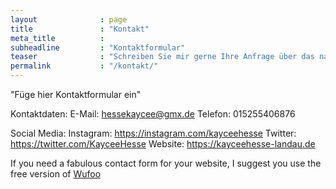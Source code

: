 ```yaml
---
layout              : page
title               : "Kontakt"
meta_title          : 
subheadline         : "Kontaktformular"
teaser              : "Schreiben Sie mir gerne Ihre Anfrage über das nachfolgende Kontaktformular"
permalink           : "/kontakt/"
---
```


"Füge hier Kontaktformular ein"

Kontaktdaten:
E-Mail: hessekaycee@gmx.de
Telefon: 015255406876

Social Media:
Instagram: https://instagram.com/kayceehesse
Twitter: https://twitter.com/KayceeHesse
Website: https://kayceehesse-landau.de

If you need a fabulous contact form for your website, I suggest you use the free version of [Wufoo](http://www.wufoo.com/)
